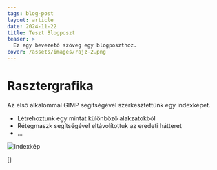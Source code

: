 ```yaml
---
tags: blog-post
layout: article
date: 2024-11-22
title: Teszt Blogposzt
teaser: >
  Ez egy bevezető szöveg egy blogposzthoz.
cover: /assets/images/rajz-2.png
---
```


# Rasztergrafika

Az első alkalommal GIMP segítségével szerkesztettünk egy indexképet.

- Létrehoztunk egy mintát különböző alakzatokból
- Rétegmaszk segítségével eltávolítottuk az eredeti hátteret
- ...

![Indexkép](/assets/images/thumbnail-1.png "Wookiee, a kutyus")

[]

